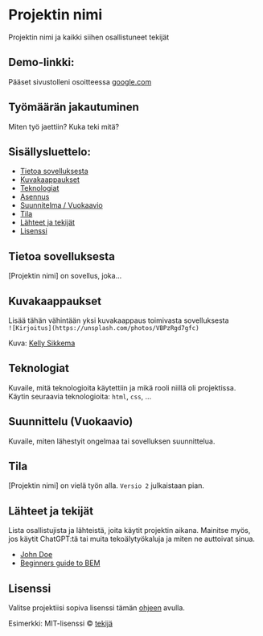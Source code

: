 # Projektin nimi  
Projektin nimi ja kaikki siihen osallistuneet tekijät

## Demo-linkki:  
Pääset sivustolleni osoitteessa [google.com](https://google.com)

## Työmäärän jakautuminen  
Miten työ jaettiin? Kuka teki mitä?

## Sisällysluettelo:

- [Tietoa sovelluksesta](#tietoa-sovelluksesta)  
- [Kuvakaappaukset](#kuvakaappaukset)  
- [Teknologiat](#teknologiat)  
- [Asennus](#asennus)  
- [Suunnitelma / Vuokaavio](#suunnittelu)  
- [Tila](#tila)  
- [Lähteet ja tekijät](#lähteet-ja-tekijät)  
- [Lisenssi](#lisenssi)  

## Tietoa sovelluksesta  
[Projektin nimi] on sovellus, joka...

## Kuvakaappaukset  
Lisää tähän vähintään yksi kuvakaappaus toimivasta sovelluksesta  
`![Kirjoitus](https://unsplash.com/photos/VBPzRgd7gfc)`

Kuva: [Kelly Sikkema](https://unsplash.com/@kellysikkema)

## Teknologiat  
Kuvaile, mitä teknologioita käytettiin ja mikä rooli niillä oli projektissa.  
Käytin seuraavia teknologioita: `html`, `css`, ...

## Suunnittelu (Vuokaavio)
Kuvaile, miten lähestyit ongelmaa tai sovelluksen suunnittelua.

## Tila  
[Projektin nimi] on vielä työn alla. `Versio 2` julkaistaan pian.

## Lähteet ja tekijät  
Lista osallistujista ja lähteistä, joita käytit projektin aikana. Mainitse myös, jos käytit ChatGPT:tä tai muita tekoälytyökaluja ja miten ne auttoivat sinua.
- [John Doe](johndoe.com)  
- [Beginners guide to BEM](link-goes-here.com)

## Lisenssi  
Valitse projektiisi sopiva lisenssi tämän [ohjeen](https://docs.github.com/en/communities/setting-up-your-project-for-healthy-contributions/adding-a-license-to-a-repository) avulla.

Esimerkki: MIT-lisenssi © [tekijä](author.com)

